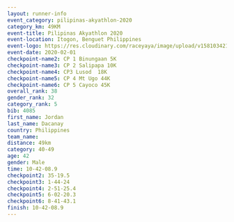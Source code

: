 ```yaml
--- 
layout: runner-info 
event_category: pilipinas-akyathlon-2020 
category_km: 49KM 
event-title: Pilipinas Akyathlon 2020 
event-location: Itogon, Benguet Philippines 
event-logo: https://res.cloudinary.com/raceyaya/image/upload/v1581034212/logo/ph-akyathlon_ldmu3f.png 
event-date: 2020-02-01 
checkpoint-name2: CP 1 Binungaan 5K 
checkpoint-name3: CP 2 Salipapa 10K 
checkpoint-name4: CP3 Lusod  18K 
checkpoint-name5: CP 4 Mt Ugo 44K 
checkpoint-name6: CP 5 Cayoco 45K 
overall_rank: 38
gender_rank: 32
category_rank: 5
bib: 4085
first_name: Jordan
last_name: Dacanay
country: Philippines
team_name: 
distance: 49km
category: 40-49
age: 42
gender: Male
time: 10-42-08.9
checkpoint2: 35-19.5
checkpoint3: 1-44-24
checkpoint4: 2-51-25.4
checkpoint5: 6-02-20.3
checkpoint6: 8-41-43.1
finish: 10-42-08.9
--- 
```

